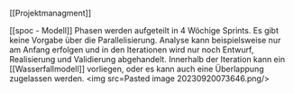 [[Projektmanagment]]

[[spoc - Modell]] Phasen werden aufgeteilt in 4 Wöchige Sprints.
Es gibt keine Vorgabe über die Parallelisierung. Analyse kann beispielsweise nur am Anfang erfolgen und in den Iterationen wird nur noch Entwurf, Realisierung und Validierung abgehandelt. Innerhalb der Iteration kann ein [[Wasserfallmodell]] vorliegen, oder es kann auch eine Überlappung zugelassen werden. 
<img src=Pasted image 20230920073646.png/>